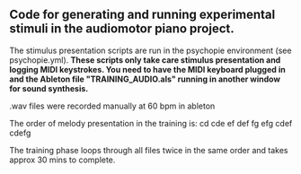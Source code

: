 ## Code for generating and running experimental stimuli in the audiomotor piano project.

The stimulus presentation scripts are run in the psychopie environment (see psychopie.yml). 
**These scripts only take care stimulus presentation and logging MIDI keystrokes.
You need to have the MIDI keyboard plugged in and the Ableton file "TRAINING_AUDIO.als" running in another window for sound synthesis.**


.wav files were recorded manually at 60 bpm in ableton

The order of melody presentation in the training is:
cd
cde
ef
def
fg
efg
cdef
cdefg

The training phase loops through all files twice in the same order and takes approx 30 mins to complete.